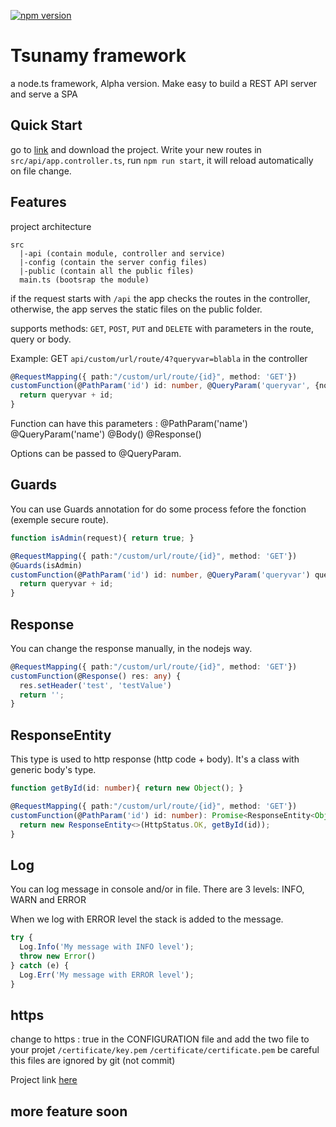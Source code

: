 [![npm version](https://badge.fury.io/js/tsunamy.svg)](//npmjs.com/package/tsunamy)
# Tsunamy framework

a node.ts framework, Alpha version.
Make easy to build a REST API server and serve a SPA

## Quick Start
go to [link](https://github.com/apokalupsis/tsunamyExemple) and download the project. Write your new routes in `src/api/app.controller.ts`, run `npm run start`, it will reload automatically on file change.

## Features

project architecture
```
src
  |-api (contain module, controller and service)
  |-config (contain the server config files)
  |-public (contain all the public files)
  main.ts (bootsrap the module)
```
if the request starts with `/api` the app checks the routes in the controller, otherwise, the app serves the static files on the public folder.

supports methods: `GET`, `POST`, `PUT` and `DELETE` with parameters in the route, query or body.

Example:
GET `api/custom/url/route/4?queryvar=blabla`
in the controller
```typescript
@RequestMapping({ path:"/custom/url/route/{id}", method: 'GET'})
customFunction(@PathParam('id') id: number, @QueryParam('queryvar', {notNull: true}) queryvar: string) {
  return queryvar + id;
}
```

Function can have this parameters :
@PathParam('name')
@QueryParam('name')
@Body()
@Response()

Options can be passed to @QueryParam.

## Guards

You can use Guards annotation for do some process fefore the fonction (exemple secure route).

```typescript
function isAdmin(request){ return true; }

@RequestMapping({ path:"/custom/url/route/{id}", method: 'GET'})
@Guards(isAdmin)
customFunction(@PathParam('id') id: number, @QueryParam('queryvar') queryvar: string) {
  return queryvar + id;
}
```

## Response

You can change the response manually, in the nodejs way.

```typescript
@RequestMapping({ path:"/custom/url/route/{id}", method: 'GET'})
customFunction(@Response() res: any) {
  res.setHeader('test', 'testValue')
  return '';
}
```

## ResponseEntity

This type is used to http response (http code + body). It's a class with generic body's type.

```typescript
function getById(id: number){ return new Object(); }

@RequestMapping({ path:"/custom/url/route/{id}", method: 'GET'})
customFunction(@PathParam('id') id: number): Promise<ResponseEntity<Object>> {
  return new ResponseEntity<>(HttpStatus.OK, getById(id));
}
```

## Log
You can log message in console and/or in file. There are 3 levels: INFO, WARN and ERROR

When we log with ERROR level the stack is added to the message.
```typescript
try {
  Log.Info('My message with INFO level');
  throw new Error()
} catch (e) {
  Log.Err('My message with ERROR level');
}
```

## https
change to https : true in the CONFIGURATION file
and add the two file to your projet
`/certificate/key.pem`
`/certificate/certificate.pem`
be careful this files are ignored by git (not commit)

Project link
[here](https://github.com/apokalupsis/tsunamy)

## more feature soon
